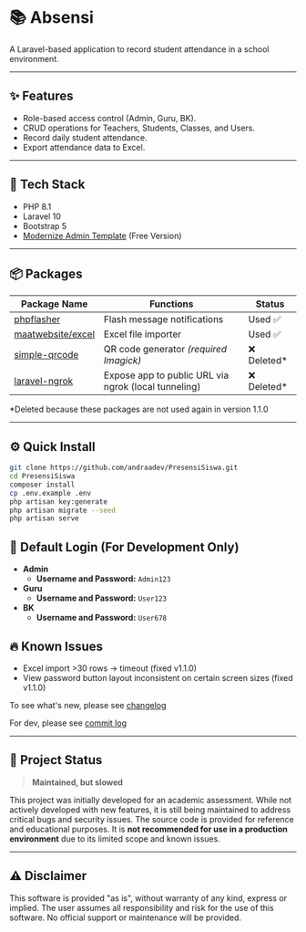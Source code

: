 # 📚 Absensi  
A Laravel-based application to record student attendance in a school environment.

---

## ✨ Features
-   Role-based access control (Admin, Guru, BK).
-   CRUD operations for Teachers, Students, Classes, and Users.
-   Record daily student attendance.
-   Export attendance data to Excel.

---

## 🧰 Tech Stack
-   PHP 8.1
-   Laravel 10
-   Bootstrap 5
-   [Modernize Admin Template](https://adminmart.com/product/modernize-free-bootstrap-5-admin-template/) (Free Version)

---

## 📦 Packages
| Package Name | Functions | Status |
|------------- | ---------| --------|
| [phpflasher](https://github.com/php-flasher/php-flasher) | Flash message notifications | Used ✅ |  
| [maatwebsite/excel](https://laravel-excel.com/) | Excel file importer | Used ✅ |
| [simple-qrcode](https://github.com/SimpleSoftwareIO/simple-qrcode) | QR code generator *(required Imagick)* | ❌ Deleted* |  
| [laravel-ngrok](https://github.com/jn-jairo/laravel-ngrok) |  Expose app to public URL via ngrok (local tunneling) | ❌ Deleted* | 

*Deleted because these packages are not used again in version 1.1.0

---

## ⚙️ Quick Install
```bash
git clone https://github.com/andraadev/PresensiSiswa.git
cd PresensiSiswa
composer install
cp .env.example .env
php artisan key:generate
php artisan migrate --seed
php artisan serve
```

## 🔑 Default Login (For Development Only)
-   **Admin**
    -   **Username and Password:** `Admin123`
-   **Guru**
    -   **Username and Password:** `User123`
-   **BK**
    -   **Username and Password:** `User678`


## 🔥 Known Issues
- Excel import >30 rows → timeout (fixed v1.1.0)
- View password button layout inconsistent on certain screen sizes (fixed v1.1.0)

To see what's new, please see [changelog](https://github.com/andraadev/PresensiSiswa/blob/main/CHANGELOG.md)

For dev, please see [commit log](https://github.com/andraadev/PresensiSiswa/commits/main/)

---

## 📌 Project Status
> **Maintained, but slowed**

This project was initially developed for an academic assessment. While not actively developed with new features, it is still being maintained to address critical bugs and security issues. The source code is provided for reference and educational purposes. It is **not recommended for use in a production environment** due to its limited scope and known issues.

---

## ⚠️ Disclaimer
This software is provided "as is", without warranty of any kind, express or implied. The user assumes all responsibility and risk for the use of this software. No official support or maintenance will be provided.
